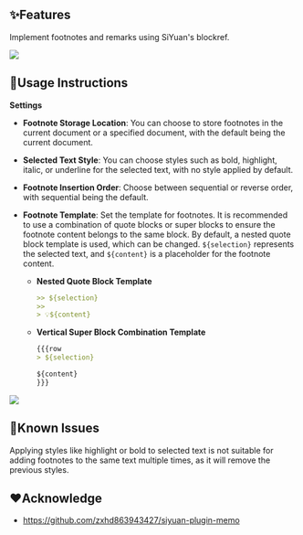 
## ✨Features

Implement footnotes and remarks using SiYuan's blockref.

![](https://fastly.jsdelivr.net/gh/Achuan-2/PicBed/assets/思源笔记脚注插件2-2024-11-18.gif)

## 📝Usage Instructions

**Settings**

- **Footnote Storage Location**: You can choose to store footnotes in the current document or a specified document, with the default being the current document.
- **Selected Text Style**: You can choose styles such as bold, highlight, italic, or underline for the selected text, with no style applied by default.
- **Footnote Insertion Order**: Choose between sequential or reverse order, with sequential being the default.
- **Footnote Template**: Set the template for footnotes. It is recommended to use a combination of quote blocks or super blocks to ensure the footnote content belongs to the same block. By default, a nested quote block template is used, which can be changed. `${selection}` represents the selected text, and `${content}` is a placeholder for the footnote content.

  - **Nested Quote Block Template**

    ```markdown
    >> ${selection}
    >> 
    > 💡${content}
    ```

  - **Vertical Super Block Combination Template**

    ```markdown
    {{{row
    > ${selection}
    
    ${content}
    }}}
    ```

![](https://fastly.jsdelivr.net/gh/Achuan-2/PicBed/assets/PixPin_2024-11-18_14-10-26-2024-11-18.png)

## 🐛Known Issues

Applying styles like highlight or bold to selected text is not suitable for adding footnotes to the same text multiple times, as it will remove the previous styles.



## ❤️Acknowledge

- https://github.com/zxhd863943427/siyuan-plugin-memo